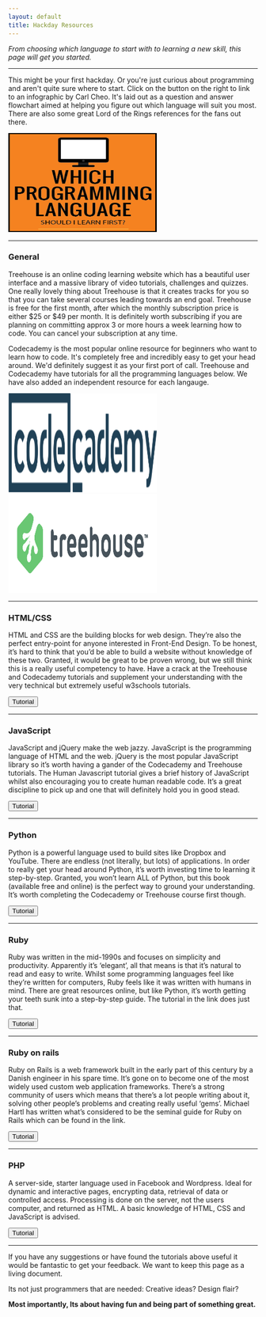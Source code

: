 ```yaml
---
layout: default
title: Hackday Resources
---
```

<p><em>From choosing which language to start with to learning a new skill, this page will get you started.</em></p>
<hr />

<p class="pull-left">This might be your first hackday. Or you're just curious about programming and aren't quite sure where to start. Click on the button on the right to link to an infographic by Carl Cheo. It's laid out as a question and answer flowchart aimed at helping you figure out which language will suit you most. There are also some great Lord of the Rings references for the fans out there.</p>
<img height="200" width="300" class="pull-right" alt="Which programming language should I learn first?" src="/images/whichpr.png">
<hr />

<h3>General</h3>
<p>Treehouse is an online coding learning website which has a beautiful user interface and a massive library of video tutorials, challenges and quizzes. One really lovely thing about Treehouse is that it creates tracks for you so that you can take several courses leading towards an end goal.  Treehouse is free for the first month, after which the monthly subscription price is either $25 or $49 per month. It is definitely worth subscribing if you are planning on committing approx 3 or more hours a week learning how to code. You can cancel your subscription at any time.</p>
<p>Codecademy is the most popular online resource for beginners who want to learn how to code. It's completely free and incredibly easy to get your head around. We'd definitely suggest it as your first port of call. Treehouse and Codecademy have tutorials for all the programming languages below. We have also added an independent resource for each langauge.</p>
<a href="http://www.codecademy.com/"><img height="200" width="300" alt="Codecademy link" src="/images/logo--dark-blue-bf11002ce1caecdfb9fec8d3286b8a8d.svg"></a>
<a href="http://teamtreehouse.com/"><img height="200" width="300" alt="Treehouse link" src="/images/Treehouse's_logo_(Jan_2015).png"></a>
<hr />

<h3>HTML/CSS</h3>
<p>HTML and CSS are the building blocks for web design. They’re also the perfect entry-point for anyone interested in Front-End Design. To be honest, it’s hard to think that you’d be able to build a website without knowledge of these two. Granted, it would be great to be proven wrong, but we still think this is a really useful competency to have. Have a crack at the Treehouse and Codecademy tutorials and supplement your understanding with the very technical but extremely useful w3schools tutorials.</p>
<a href="http://www.w3schools.com"><button class="btn btn-success">Tutorial</button></a>
<hr />

<h3>JavaScript</h3>
<p>JavaScript and jQuery make the web jazzy. JavaScript is the programming language of HTML and the web. jQuery is the most popular JavaScript library so it’s worth having a gander of the Codecademy and Treehouse tutorials. The Human Javascript tutorial gives a brief history of JavaScript whilst also encouraging you to create human readable code. It’s a great discipline to pick up and one that will definitely hold you in good stead.</p>
<a href="http://read.humanjavascript.com"><button class="btn btn-success">Tutorial</button></a>
<hr />

<h3>Python</h3>
<p>Python is a powerful language used to build sites like Dropbox and YouTube. There are endless (not literally, but lots) of applications. In order to really get your head around Python, it’s worth investing time to learning it step-by-step. Granted, you won’t learn ALL of Python, but this book (available free and online) is the perfect way to ground your understanding. It’s worth completing the Codecademy or Treehouse course first though.</p>
<a href="http://learnpythonthehardway.org/book/"><button class="btn btn-success">Tutorial</button></a>
<hr />

<h3>Ruby</h3>
<p>Ruby was written in the mid-1990s and focuses on simplicity and productivity. Apparently it’s ‘elegant’, all that means is that it’s natural to read and easy to write. Whilst some programming languages feel like they’re written for computers, Ruby feels like it was written with humans in mind. There are great resources online, but like Python, it’s worth getting your teeth sunk into a step-by-step guide. The tutorial in the link does just that.</p>
<a href="http://learnrubythehardway.org/book/"><button class="btn btn-success">Tutorial</button></a>
<hr />

<h3>Ruby on rails</h3>
<p>Ruby on Rails is a web framework built in the early part of this century by a Danish engineer in his spare time. It’s gone on to become one of the most widely used custom web application frameworks. There’s a strong community of users which means that there’s a lot people writing about it, solving other people’s problems and creating really useful ‘gems’. Michael Hartl has written what’s considered to be the seminal guide for Ruby on Rails which can be found in the link.</p>
<a href="http://www.railstutorial.org/book/"><button class="btn btn-success">Tutorial</button></a>
<hr />

<h3>PHP</h3>
<p>A server-side, starter language used in Facebook and Wordpress. Ideal for dynamic and interactive pages, encrypting data, retrieval of data or controlled access. Processing is done on the server, not the users computer, and returned as HTML. A basic knowledge of HTML, CSS and JavaScript is advised.</p>
<a href="http://php.net/manual/en/tutorial.php"><button class="btn btn-success">Tutorial</button></a>
<hr />

<p>If you have any suggestions or have found the tutorials above useful it would be fantastic to get your feedback. We want to keep this page as a living document.</p>
<p>Its not just programmers that are needed: Creative ideas? Design flair?</p>
<p><strong>Most importantly, Its about having fun and being part of something great.</strong></p>

